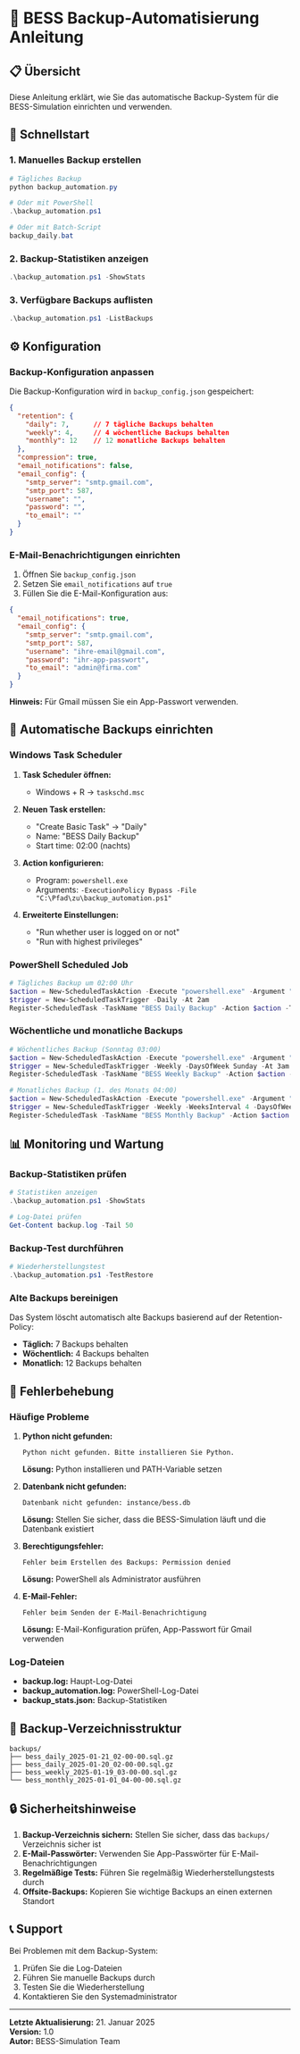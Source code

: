 # 🔄 BESS Backup-Automatisierung Anleitung

## 📋 Übersicht

Diese Anleitung erklärt, wie Sie das automatische Backup-System für die BESS-Simulation einrichten und verwenden.

## 🚀 Schnellstart

### 1. Manuelles Backup erstellen

```powershell
# Tägliches Backup
python backup_automation.py

# Oder mit PowerShell
.\backup_automation.ps1

# Oder mit Batch-Script
backup_daily.bat
```

### 2. Backup-Statistiken anzeigen

```powershell
.\backup_automation.ps1 -ShowStats
```

### 3. Verfügbare Backups auflisten

```powershell
.\backup_automation.ps1 -ListBackups
```

## ⚙️ Konfiguration

### Backup-Konfiguration anpassen

Die Backup-Konfiguration wird in `backup_config.json` gespeichert:

```json
{
  "retention": {
    "daily": 7,      // 7 tägliche Backups behalten
    "weekly": 4,     // 4 wöchentliche Backups behalten
    "monthly": 12    // 12 monatliche Backups behalten
  },
  "compression": true,
  "email_notifications": false,
  "email_config": {
    "smtp_server": "smtp.gmail.com",
    "smtp_port": 587,
    "username": "",
    "password": "",
    "to_email": ""
  }
}
```

### E-Mail-Benachrichtigungen einrichten

1. Öffnen Sie `backup_config.json`
2. Setzen Sie `email_notifications` auf `true`
3. Füllen Sie die E-Mail-Konfiguration aus:

```json
{
  "email_notifications": true,
  "email_config": {
    "smtp_server": "smtp.gmail.com",
    "smtp_port": 587,
    "username": "ihre-email@gmail.com",
    "password": "ihr-app-passwort",
    "to_email": "admin@firma.com"
  }
}
```

**Hinweis:** Für Gmail müssen Sie ein App-Passwort verwenden.

## 🔄 Automatische Backups einrichten

### Windows Task Scheduler

1. **Task Scheduler öffnen:**
   - Windows + R → `taskschd.msc`

2. **Neuen Task erstellen:**
   - "Create Basic Task" → "Daily"
   - Name: "BESS Daily Backup"
   - Start time: 02:00 (nachts)

3. **Action konfigurieren:**
   - Program: `powershell.exe`
   - Arguments: `-ExecutionPolicy Bypass -File "C:\Pfad\zu\backup_automation.ps1"`

4. **Erweiterte Einstellungen:**
   - "Run whether user is logged on or not"
   - "Run with highest privileges"

### PowerShell Scheduled Job

```powershell
# Tägliches Backup um 02:00 Uhr
$action = New-ScheduledTaskAction -Execute "powershell.exe" -Argument "-ExecutionPolicy Bypass -File `"$PWD\backup_automation.ps1`""
$trigger = New-ScheduledTaskTrigger -Daily -At 2am
Register-ScheduledTask -TaskName "BESS Daily Backup" -Action $action -Trigger $trigger -RunLevel Highest
```

### Wöchentliche und monatliche Backups

```powershell
# Wöchentliches Backup (Sonntag 03:00)
$action = New-ScheduledTaskAction -Execute "powershell.exe" -Argument "-ExecutionPolicy Bypass -File `"$PWD\backup_automation.ps1`" -BackupType weekly"
$trigger = New-ScheduledTaskTrigger -Weekly -DaysOfWeek Sunday -At 3am
Register-ScheduledTask -TaskName "BESS Weekly Backup" -Action $action -Trigger $trigger -RunLevel Highest

# Monatliches Backup (1. des Monats 04:00)
$action = New-ScheduledTaskAction -Execute "powershell.exe" -Argument "-ExecutionPolicy Bypass -File `"$PWD\backup_automation.ps1`" -BackupType monthly"
$trigger = New-ScheduledTaskTrigger -Weekly -WeeksInterval 4 -DaysOfWeek Sunday -At 4am
Register-ScheduledTask -TaskName "BESS Monthly Backup" -Action $action -Trigger $trigger -RunLevel Highest
```

## 📊 Monitoring und Wartung

### Backup-Statistiken prüfen

```powershell
# Statistiken anzeigen
.\backup_automation.ps1 -ShowStats

# Log-Datei prüfen
Get-Content backup.log -Tail 50
```

### Backup-Test durchführen

```powershell
# Wiederherstellungstest
.\backup_automation.ps1 -TestRestore
```

### Alte Backups bereinigen

Das System löscht automatisch alte Backups basierend auf der Retention-Policy:

- **Täglich:** 7 Backups behalten
- **Wöchentlich:** 4 Backups behalten  
- **Monatlich:** 12 Backups behalten

## 🔧 Fehlerbehebung

### Häufige Probleme

1. **Python nicht gefunden:**
   ```
   Python nicht gefunden. Bitte installieren Sie Python.
   ```
   **Lösung:** Python installieren und PATH-Variable setzen

2. **Datenbank nicht gefunden:**
   ```
   Datenbank nicht gefunden: instance/bess.db
   ```
   **Lösung:** Stellen Sie sicher, dass die BESS-Simulation läuft und die Datenbank existiert

3. **Berechtigungsfehler:**
   ```
   Fehler beim Erstellen des Backups: Permission denied
   ```
   **Lösung:** PowerShell als Administrator ausführen

4. **E-Mail-Fehler:**
   ```
   Fehler beim Senden der E-Mail-Benachrichtigung
   ```
   **Lösung:** E-Mail-Konfiguration prüfen, App-Passwort für Gmail verwenden

### Log-Dateien

- **backup.log:** Haupt-Log-Datei
- **backup_automation.log:** PowerShell-Log-Datei
- **backup_stats.json:** Backup-Statistiken

## 📁 Backup-Verzeichnisstruktur

```
backups/
├── bess_daily_2025-01-21_02-00-00.sql.gz
├── bess_daily_2025-01-20_02-00-00.sql.gz
├── bess_weekly_2025-01-19_03-00-00.sql.gz
└── bess_monthly_2025-01-01_04-00-00.sql.gz
```

## 🔒 Sicherheitshinweise

1. **Backup-Verzeichnis sichern:** Stellen Sie sicher, dass das `backups/` Verzeichnis sicher ist
2. **E-Mail-Passwörter:** Verwenden Sie App-Passwörter für E-Mail-Benachrichtigungen
3. **Regelmäßige Tests:** Führen Sie regelmäßig Wiederherstellungstests durch
4. **Offsite-Backups:** Kopieren Sie wichtige Backups an einen externen Standort

## 📞 Support

Bei Problemen mit dem Backup-System:

1. Prüfen Sie die Log-Dateien
2. Führen Sie manuelle Backups durch
3. Testen Sie die Wiederherstellung
4. Kontaktieren Sie den Systemadministrator

---

**Letzte Aktualisierung:** 21. Januar 2025  
**Version:** 1.0  
**Autor:** BESS-Simulation Team
